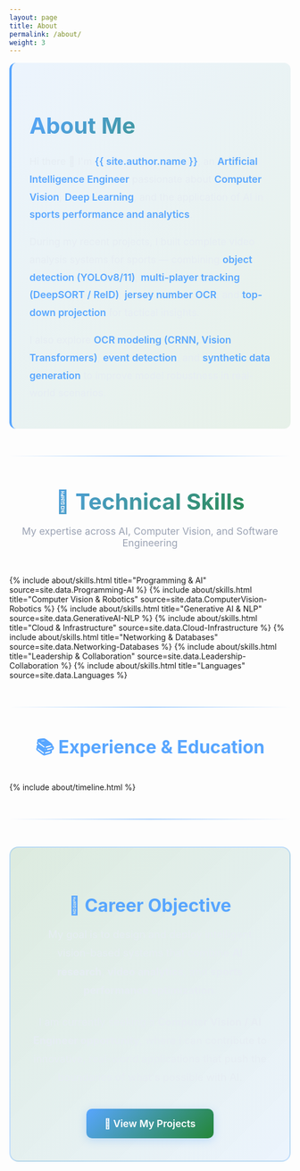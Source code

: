```yaml
---
layout: page
title: About
permalink: /about/
weight: 3
---
```


<style>
/* ============================================
   INTRO SECTION
   ============================================ */
.about-intro {
  background: linear-gradient(135deg, rgba(88, 166, 255, 0.1), rgba(35, 134, 54, 0.1));
  border-left: 4px solid #58a6ff;
  padding: 2rem;
  border-radius: 12px;
  margin-bottom: 3rem;
}

.about-intro h1 {
  font-size: 2.5rem;
  margin-bottom: 1.5rem;
  background: linear-gradient(135deg, #58a6ff, #238636);
  -webkit-background-clip: text;
  -webkit-text-fill-color: transparent;
  background-clip: text;
}

.about-intro p {
  font-size: 1.1rem;
  line-height: 1.8;
  color: #e6edf3;
  margin-bottom: 1rem;
}

.about-intro strong {
  color: #58a6ff;
  font-weight: 600;
}

/* ============================================
   SECTION DIVIDER
   ============================================ */
.section-divider {
  height: 2px;
  background: linear-gradient(90deg, transparent, rgba(88, 166, 255, 0.5), transparent);
  margin: 3rem 0;
}

/* ============================================
   SKILLS SECTION
   ============================================ */
.skills-section-header {
  text-align: center;
  margin-bottom: 3rem;
}

.skills-section-header h2 {
  font-size: 2.5rem;
  background: linear-gradient(135deg, #58a6ff, #238636);
  -webkit-background-clip: text;
  -webkit-text-fill-color: transparent;
  background-clip: text;
  margin-bottom: 0.5rem;
}

.skills-section-header p {
  color: #9ba3b4;
  font-size: 1.1rem;
}

.skills-grid {
  display: grid;
  grid-template-columns: repeat(auto-fit, minmax(320px, 1fr));
  gap: 2rem;
  margin-top: 2rem;
}

.skills-category {
  background: linear-gradient(135deg, rgba(30, 30, 47, 0.9), rgba(45, 27, 105, 0.7));
  border: 1px solid rgba(88, 166, 255, 0.2);
  border-radius: 20px;
  padding: 2rem;
  transition: all 0.4s ease;
  position: relative;
  overflow: hidden;
}

.skills-category::before {
  content: '';
  position: absolute;
  top: 0;
  left: 0;
  width: 100%;
  height: 4px;
  background: linear-gradient(90deg, #58a6ff, #238636, #ffc107, #e91e63);
  opacity: 0;
  transition: opacity 0.3s ease;
}

.skills-category:hover {
  transform: translateY(-5px);
  box-shadow: 0 12px 40px rgba(88, 166, 255, 0.25);
  border-color: rgba(88, 166, 255, 0.5);
}

.skills-category:hover::before {
  opacity: 1;
}

.skills-category h3 {
  font-size: 1.5rem;
  font-weight: 700;
  color: #58a6ff;
  margin-bottom: 1.5rem;
}

.skill-item {
  margin-bottom: 1.5rem;
  position: relative;
}

.skill-header {
  display: flex;
  justify-content: space-between;
  align-items: center;
  margin-bottom: 0.5rem;
}

.skill-name {
  font-size: 1rem;
  font-weight: 600;
  color: #e6edf3;
  transition: color 0.3s ease;
}

.skill-item:hover .skill-name {
  color: #58a6ff;
}

.skill-percentage {
  font-size: 0.95rem;
  font-weight: 700;
  color: #58a6ff;
  background: rgba(88, 166, 255, 0.15);
  padding: 0.2rem 0.6rem;
  border-radius: 12px;
  min-width: 50px;
  text-align: center;
}

.skill-bar-container {
  width: 100%;
  height: 10px;
  background: rgba(255, 255, 255, 0.05);
  border-radius: 10px;
  overflow: hidden;
  position: relative;
  box-shadow: inset 0 2px 4px rgba(0, 0, 0, 0.3);
}

.skill-bar {
  height: 100%;
  border-radius: 10px;
  position: relative;
  transition: all 0.8s cubic-bezier(0.4, 0, 0.2, 1);
  box-shadow: 0 0 10px rgba(88, 166, 255, 0.5);
  transform: scaleX(0);
  transform-origin: left;
  animation: fillBar 1.2s ease-out forwards;
}

@keyframes fillBar {
  to { transform: scaleX(1); }
}

.skill-item:nth-child(1) .skill-bar { animation-delay: 0.1s; }
.skill-item:nth-child(2) .skill-bar { animation-delay: 0.2s; }
.skill-item:nth-child(3) .skill-bar { animation-delay: 0.3s; }
.skill-item:nth-child(4) .skill-bar { animation-delay: 0.4s; }
.skill-item:nth-child(5) .skill-bar { animation-delay: 0.5s; }
.skill-item:nth-child(6) .skill-bar { animation-delay: 0.6s; }

/* Couleurs par niveau de compétence */
.skill-bar[data-level="expert"] {
  background: linear-gradient(90deg, #e91e63, #f06292);
  box-shadow: 0 0 10px rgba(233, 30, 99, 0.5);
}

.skill-bar[data-level="advanced"] {
  background: linear-gradient(90deg, #58a6ff, #2196f3);
  box-shadow: 0 0 10px rgba(88, 166, 255, 0.5);
}

.skill-bar[data-level="intermediate"] {
  background: linear-gradient(90deg, #238636, #4caf50);
  box-shadow: 0 0 10px rgba(35, 134, 54, 0.5);
}

.skill-bar[data-level="beginner"] {
  background: linear-gradient(90deg, #ffc107, #ffeb3b);
  box-shadow: 0 0 10px rgba(255, 193, 7, 0.5);
}

/* ============================================
   OBJECTIVE SECTION
   ============================================ */
.objective-section {
  background: linear-gradient(135deg, rgba(35, 134, 54, 0.15), rgba(88, 166, 255, 0.1));
  border: 2px solid rgba(88, 166, 255, 0.3);
  border-radius: 16px;
  padding: 2.5rem;
  margin-top: 3rem;
  text-align: center;
}

.objective-section h2 {
  font-size: 2rem;
  color: #58a6ff;
  margin-bottom: 1rem;
}

.objective-section p {
  font-size: 1.15rem;
  line-height: 1.8;
  color: #e6edf3;
  max-width: 800px;
  margin: 0 auto 1.5rem;
}

.cta-button {
  display: inline-block;
  background: linear-gradient(135deg, #58a6ff, #238636);
  color: white;
  padding: 1rem 2rem;
  border-radius: 10px;
  text-decoration: none;
  font-weight: 600;
  font-size: 1.1rem;
  transition: all 0.3s ease;
  box-shadow: 0 4px 15px rgba(88, 166, 255, 0.3);
  margin-top: 1rem;
}

.cta-button:hover {
  transform: translateY(-3px);
  box-shadow: 0 6px 20px rgba(88, 166, 255, 0.4);
  color: white;
}

/* ============================================
   RESPONSIVE
   ============================================ */
@media (max-width: 768px) {
  .about-intro h1 {
    font-size: 2rem;
  }
  
  .about-intro {
    padding: 1.5rem;
  }
  
  .skills-grid {
    grid-template-columns: 1fr;
    gap: 1.5rem;
  }
  
  .skills-category {
    padding: 1.5rem;
  }
  
  .skills-category h3 {
    font-size: 1.3rem;
  }
  
  .skill-name {
    font-size: 0.9rem;
  }
  
  .objective-section {
    padding: 1.5rem;
  }
  
  .skills-section-header h2 {
    font-size: 2rem;
  }
}
</style>

<div class="about-intro">
  <h1>About Me</h1>
  
  <p>
    Hi there 👋 I'm <strong>{{ site.author.name }}</strong>, an <strong>Artificial Intelligence Engineer</strong> passionate about <strong>Computer Vision</strong>, <strong>Deep Learning</strong>, and the application of AI in <strong>sports performance and analytics</strong>.
  </p>

  <p>
    During my recent projects, I built complete video analysis systems for sports — combining <strong>object detection (YOLOv8/11)</strong>, <strong>multi-player tracking (DeepSORT / ReID)</strong>, <strong>jersey number OCR</strong>, and <strong>top-down projection</strong> for tactical insights.
  </p>

  <p>
    I also explore <strong>OCR modeling (CRNN, Vision Transformers)</strong>, <strong>event detection</strong>, and <strong>synthetic data generation</strong> to improve model robustness in real-world scenarios.
  </p>
</div>

<div class="section-divider"></div>

<div class="skills-section">
  <div class="skills-section-header">
    <h2>💼 Technical Skills</h2>
    <p>My expertise across AI, Computer Vision, and Software Engineering</p>
  </div>
  
  <div class="skills-grid">
    {% include about/skills.html title="Programming & AI" source=site.data.Programming-AI %}
    {% include about/skills.html title="Computer Vision & Robotics" source=site.data.ComputerVision-Robotics %}
    {% include about/skills.html title="Generative AI & NLP" source=site.data.GenerativeAI-NLP %}
    {% include about/skills.html title="Cloud & Infrastructure" source=site.data.Cloud-Infrastructure %}
    {% include about/skills.html title="Networking & Databases" source=site.data.Networking-Databases %}
    {% include about/skills.html title="Leadership & Collaboration" source=site.data.Leadership-Collaboration %}
    {% include about/skills.html title="Languages" source=site.data.Languages %}
  </div>
</div>

<div class="section-divider"></div>

<div class="row">
  <h2 style="text-align: center; color: #58a6ff; font-size: 2rem; margin-bottom: 2rem;">📚 Experience & Education</h2>
  {% include about/timeline.html %}
</div>

<div class="section-divider"></div>

<div class="objective-section">
  <h2>🎯 Career Objective</h2>
  <p>
    My goal is to design and deploy intelligent vision-based systems that combine <strong>AI research</strong>, <strong>video analytics</strong>, and <strong>sports performance optimization</strong>.
  </p>
  <p>
    I am currently seeking a <strong>Computer Vision / AI Engineer opportunity</strong>, where I can contribute to innovative, real-world applications that push the boundaries of what's possible with AI.
  </p>
  <a href="{{ site.baseurl }}/projects/" class="cta-button">
    🚀 View My Projects
  </a>
</div>